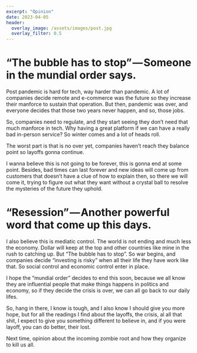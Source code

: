 ```yaml
---
excerpt: "Opinion"
date: 2023-04-05
header:
  overlay_image: /assets/images/post.jpg
  overlay_filter: 0.5
---
```


# “The bubble has to stop” — Someone in the mundial order says.

Post pandemic is hard for tech, way harder than pandemic. A lot of companies decide remote and e-commerce was the future so they increase their manforce to sustain that operation. But then, pandemic was over, and everyone decides that those two years never happen, and so, those jobs.

So, companies need to regulate, and they start seeing they don’t need that much manforce in tech. Why having a great platform if we can have a really bad in-person service? So winter comes and a lot of heads roll.

The worst part is that is no over yet, companies haven’t reach they balance point so layoffs gonna continue.

I wanna believe this is not going to be forever, this is gonna end at some point. Besides, bad times can last forever and new ideas will come up from customers that doesn’t have a clue of how to explain then, so there we will come it, trying to figure out what they want without a crystal ball to resolve the mysteries of the future they uphold.

# “Resession” — Another powerful word that come up this days.

I also believe this is mediatic control. The world is not ending and much less the economy. Dollar will keep at the top and other countries like mine in the rush to catching up. But “The bubble has to stop”. So war begins, and companies decide “investing is risky” when all their life they have work like that. So social control and economic control enter in place.

I hope the “mundial order” decides to end this soon, because we all know they are influential people that make things happens in politics and economy, so if they decide the crisis is over, we can all go back to our daily lifes.

So, hang in there, I know is tough, and I also know I should give you more hope, but for all the readings I find about the layoffs, the crisis, al all that shit, I expect to give you something different to believe in, and if you were layoff, you can do better, their lost.

Next time, opinion about the incoming zombie root and how they organize to kill us all.
